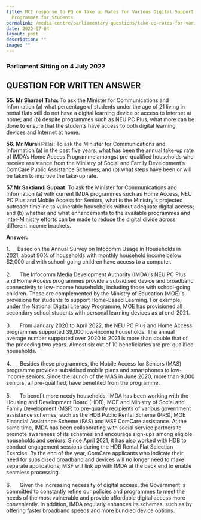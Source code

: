 ```yaml
---
title: MCI response to PQ on Take up Rates for Various Digital Support
  Programmes for Students
permalink: /media-centre/parliamentary-questions/take-up-rates-for-various-support-prog-for-students/
date: 2022-07-04
layout: post
description: ""
image: ""
---
```

<h3>Parliament Sitting on 4 July 2022</h3>
<h2>QUESTION FOR WRITTEN ANSWER</h2>
<p><strong>55.&nbsp;<strong><span>Mr Sharael Taha: </span></strong><span></span></strong><span>To ask the Minister for Communications and Information (a) what percentage of students under the age of 21 living in rental flats still do not have a digital learning device or access to Internet at home; and (b) despite programmes such as NEU PC Plus, what more can be done to ensure that the students have access to both digital learning devices and Internet at home.</span></p>
<p><strong>56.&nbsp;<strong><span>Mr Murali Pillai: </span></strong><span></span></strong><span>To ask the Minister for Communications and Information (a) in the past five years, what has been the annual take-up rate of IMDA’s Home Access Programme amongst pre-qualified households who receive assistance from the Ministry of Social and Family Development’s ComCare Public Assistance Schemes; and (b) what steps have been or will be taken to improve the take-up rate.</span></p>
<p><span><strong>57.<strong><span>Mr Saktiandi Supaat: </span></strong><span></span></strong>To ask the Minister for Communications and Information (a) with current IMDA programmes such as Home Access, NEU PC Plus and Mobile Access for Seniors, what is the Ministry's projected outreach timeline to vulnerable households without adequate digital access; and (b) whether and what enhancements to the available programmes and inter-Ministry efforts can be made to reduce the digital divide across different income brackets.</span></p>
<p><span><strong>Answer:</strong></span></p>
<p><span>1.<span style="white-space: pre;">		</span>Based on the Annual Survey on Infocomm Usage in Households in 2021, about 90% of households with monthly household income below $2,000 and with school-going children have access to a computer.<br>
<br>
2.<span style="white-space: pre;">		</span>The Infocomm Media Development Authority (IMDA)’s NEU PC Plus and Home Access programmes provide a subsidised device and broadband connectivity to low-income households, including those with school-going children. These are complemented by the Ministry of Education (MOE)'s provisions for students to support Home-Based Learning. For example, under the National Digital Literacy Programme, MOE has provisioned all secondary school students with personal learning devices as at end-2021.<br>
<br>
3.<span style="white-space: pre;">		</span>From January 2020 to April 2022, the NEU PC Plus and Home Access programmes supported 39,000 low-income households. The annual average number supported over 2020 to 2021 is more than double that of the preceding two years. Almost six out of 10 beneficiaries are pre-qualified households.<br>
<br>
4.<span style="white-space: pre;">		</span>Besides these programmes, the Mobile Access for Seniors (MAS) programme provides subsidised mobile plans and smartphones to low-income seniors. Since the launch of the MAS in June 2020, more than 9,000 seniors, all pre-qualified, have benefited from the programme.<br>
<br>
5.<span style="white-space: pre;">		</span>To benefit more needy households, IMDA has been working with the Housing and Development Board (HDB), MOE and Ministry of Social and Family Development (MSF) to pre-qualify recipients of various government assistance schemes, such as the HDB Public Rental Scheme (PRS), MOE Financial Assistance Scheme (FAS) and MSF ComCare assistance. At the same time, IMDA has been collaborating with social service partners to promote awareness of its schemes and encourage sign-ups among eligible households and seniors. Since April 2021, it has also worked with HDB to conduct engagement sessions during the HDB Rental Flat Selection Exercise. By the end of the year, ComCare applicants who indicate their need for subsidised broadband and devices will no longer need to make separate applications; MSF will link up with IMDA at the back end to enable seamless processing.<br>
<br>
6.<span style="white-space: pre;">		</span>Given the increasing necessity of digital access, the Government is committed to constantly refine our policies and programmes to meet the needs of the most vulnerable and provide affordable digital access more conveniently. In addition, IMDA regularly enhances its schemes, such as by offering faster broadband speeds and more bundled device options.<br>
<br>
&nbsp;<br>
</span></p>